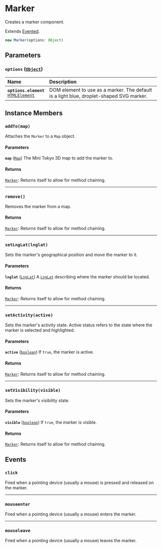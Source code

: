 # Marker

Creates a marker component.

Extends [Evented](https://docs.mapbox.com/mapbox-gl-js/api/events/#evented).

```js
new Marker(options: Object)
```

## Parameters

### **`options`** ([`Object`](https://developer.mozilla.org/docs/Web/JavaScript/Reference/Global_Objects/Object))

Name | Description
:-- | :--
**`options.element`**<br>[`HTMLElement`](https://developer.mozilla.org/docs/Web/HTML/Element) | DOM element to use as a marker. The default is a light blue, droplet-shaped SVG marker.

## Instance Members

### **`addTo(map)`**

Attaches the `Marker` to a `Map` object.

#### Parameters

**`map`** ([`Map`](./map.md)) The Mini Tokyo 3D map to add the marker to.

#### Returns

[`Marker`](./marker.md): Returns itself to allow for method chaining.

---

### **`remove()`**

Removes the marker from a map.

#### Returns

[`Marker`](./marker.md): Returns itself to allow for method chaining.

---

### **`setLngLat(lnglat)`**

Sets the marker's geographical position and move the marker to it.

#### Parameters

**`lnglat`** ([`LngLat`](https://docs.mapbox.com/mapbox-gl-js/api/geography/#lnglat)) A [`LngLat`](https://docs.mapbox.com/mapbox-gl-js/api/geography/#lnglat) describing where the marker should be located.

#### Returns

[`Marker`](./marker.md): Returns itself to allow for method chaining.

---

### **`setActivity(active)`**

Sets the marker's activity state. Active status refers to the state where the marker is selected and highlighted.

#### Parameters

**`active`** ([`boolean`](https://developer.mozilla.org/docs/Web/JavaScript/Reference/Global_Objects/Boolean)) If `true`, the marker is active.

#### Returns

[`Marker`](./marker.md): Returns itself to allow for method chaining.

---

### **`setVisibility(visible)`**

Sets the marker's visibility state.

#### Parameters

**`visible`** ([`boolean`](https://developer.mozilla.org/docs/Web/JavaScript/Reference/Global_Objects/Boolean)) If `true`, the marker is visible.

#### Returns

[`Marker`](./marker.md): Returns itself to allow for method chaining.

## Events

### **`click`**

Fired when a pointing device (usually a mouse) is pressed and released on the marker.

---

### **`mouseenter`**

Fired when a pointing device (usually a mouse) enters the marker.

---

### **`mouseleave`**

Fired when a pointing device (usually a mouse) leaves the marker.
